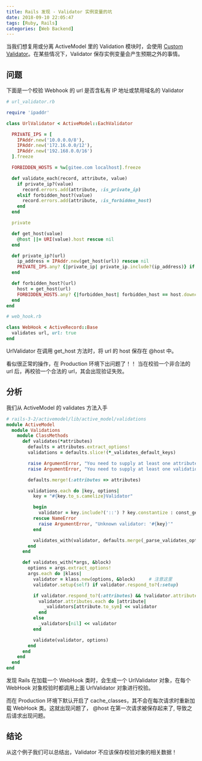 ```yaml
---
title: Rails 发现 - Validator 实例变量的坑
date: 2018-09-10 22:05:47
tags: [Ruby, Rails]
categories: [Web Backend]
---
```


当我们想复用或分离 ActiveModel 里的 Validation 模块时，会使用 [Custom Validator](https://guides.rubyonrails.org/active_record_validations.html#custom-validators)。在某些情况下，Validator 保存实例变量会产生预期之外的事情。

<!--more-->

## 问题

下面是一个校验 Webhook 的 url 是否含私有 IP 地址或禁用域名的 Validator

```ruby
# url_validator.rb

require 'ipaddr'

class UrlValidator < ActiveModel::EachValidator

  PRIVATE_IPS = [
    IPAddr.new('10.0.0.0/8'),
    IPAddr.new('172.16.0.0/12'),
    IPAddr.new('192.168.0.0/16')
  ].freeze

  FORBIDDEN_HOSTS = %w[gitee.com localhost].freeze

  def validate_each(record, attribute, value)
    if private_ip?(value)
      record.errors.add(attribute, :is_private_ip)
    elsif forbidden_host?(value)
      record.errors.add(attribute, :is_forbidden_host)
    end
  end

  private

  def get_host(value)
    @host ||= URI(value).host rescue nil
  end

  def private_ip?(url)
    ip_address = IPAddr.new(get_host(url)) rescue nil
    PRIVATE_IPS.any? {|private_ip| private_ip.include?(ip_address)} if ip_address
  end

  def forbidden_host?(url)
    host = get_host(url)
    FORBIDDEN_HOSTS.any? {|forbidden_host| forbidden_host == host.downcase} if host
  end
end
```

```ruby
# web_hook.rb

class WebHook < ActiveRecord::Base
  validates url, url: true
end
```

UrlValidator 在调用 get_host 方法时，将 url 的 host 保存在 @host 中。

看似很正常的操作，在 Production 环境下出问题了！！ 当在校验一个非合法的 url 后，再校验一个合法的 url，其会出现验证失败。

## 分析

我们从 ActiveModel 的 validates 方法入手

```ruby
# rails-3-2/activemodel/lib/active_model/validations
module ActiveModel
  module Validations
    module ClassMethods
      def validates(*attributes)
        defaults = attributes.extract_options!
        validations = defaults.slice!(*_validates_default_keys)

        raise ArgumentError, "You need to supply at least one attribute" if attributes.empty?
        raise ArgumentError, "You need to supply at least one validation" if validations.empty?

        defaults.merge!(:attributes => attributes)

        validations.each do |key, options|
          key = "#{key.to_s.camelize}Validator"

          begin
            validator = key.include?('::') ? key.constantize : const_get(key)
          rescue NameError
            raise ArgumentError, "Unknown validator: '#{key}'"
          end

          validates_with(validator, defaults.merge(_parse_validates_options(options)))
        end
      end

      def validates_with(*args, &block)
        options = args.extract_options!
        args.each do |klass|
          validator = klass.new(options, &block)     # 注意这里
          validator.setup(self) if validator.respond_to?(:setup)

          if validator.respond_to?(:attributes) && !validator.attributes.empty?
            validator.attributes.each do |attribute|
              _validators[attribute.to_sym] << validator
            end
          else
            _validators[nil] << validator
          end

          validate(validator, options)
        end
      end
    end
  end
end
```

发现 Rails 在加载一个 WebHook 类时，会生成一个 UrlValidator 对象，在每个 WebHook 对象校验时都调用上面 UrlValidator 对象进行校验。

而在 Production 环境下默认开启了 cache_classes，其不会在每次请求时重新加载 WebHook 类。这就出现问题了， @host 在第一次请求被保存起来了, 导致之后请求出现问题。

## 结论

从这个例子我们可以总结出，Validator 不应该保存校验对象的相关数据！